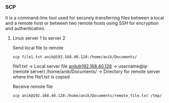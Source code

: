 ### SCP

It is a command-line tool used for securely transferring files between a local and a remote host or between two remote hosts using SSH for encryption and authentication.

1. Linux server 1 to server 2

   Send local file to remote 
    ```
    scp file1.txt anik@192.168.40.128:/home/anik/Documents/
    ```

   file1.txt -> Local server file
   anik@192.168.40.128 -> username@ip (remote server)
   /home/anik/Documents/ -> Directory for remote server where the file1.txt is copied
   
   Receive remote file 
   ```
   scp anik@192.168.40.128:/home/anik/Documents/remote_file.txt /tmp/
   ```

